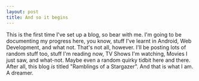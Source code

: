 ```yaml
---
layout: post
title: And so it begins
---
```


This is the first time I've set up a blog, so bear with me. I'm going to be documenting my progress here, you know, stuff I've learnt in Android, Web Development, and what not. That's not all, however. I'll be posting lots of random stuff too, stuff I'm reading now, TV Shows I'm watching, Movies I just saw, and what-not. Maybe even a random quirky tidbit here and there.
After all, this blog _is_ titled "Ramblings of a Stargazer". 
And that is what I am. A dreamer.
